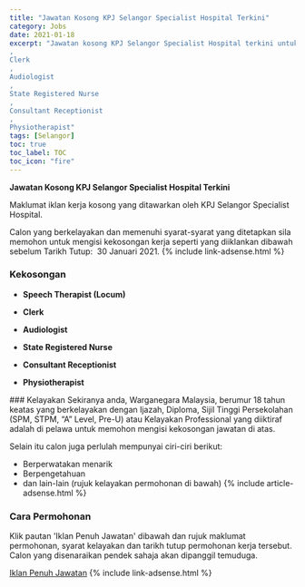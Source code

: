 ```yaml
---
title: "Jawatan Kosong KPJ Selangor Specialist Hospital Terkini" 
category: Jobs 
date: 2021-01-18 
excerpt: "Jawatan kosong KPJ Selangor Specialist Hospital terkini untuk kekosongan Speech Therapist (Locum)
,
Clerk
,
Audiologist
,
State Registered Nurse
,
Consultant Receptionist
,
Physiotherapist" 
tags: [Selangor] 
toc: true 
toc_label: TOC 
toc_icon: "fire" 
--- 
```


**Jawatan Kosong KPJ Selangor Specialist Hospital Terkini**

Maklumat iklan kerja kosong yang ditawarkan oleh KPJ Selangor Specialist Hospital. 

Calon yang berkelayakan dan memenuhi syarat-syarat yang ditetapkan sila memohon untuk mengisi kekosongan kerja seperti yang diiklankan dibawah sebelum Tarikh Tutup:  30 Januari 2021. 
{% include link-adsense.html %} 
### Kekosongan 
<ul>
<li>
<p><strong>Speech Therapist (Locum)</strong></p>
</li>
<li>
<p><strong>Clerk</strong></p>
</li>
<li>
<p><strong>Audiologist</strong></p>
</li>
<li>
<p><strong>State Registered Nurse</strong></p>
</li>
<li>
<p><strong>Consultant Receptionist</strong></p>
</li>
<li>
<p><strong>Physiotherapist</strong></p>
</li>
</ul> 
### Kelayakan 
Sekiranya anda, Warganegara Malaysia, berumur 18 tahun keatas yang berkelayakan dengan Ijazah, Diploma, Sijil Tinggi Persekolahan (SPM, STPM, “A” Level, Pre-U) atau Kelayakan Professional yang diiktiraf adalah di pelawa untuk memohon mengisi kekosongan jawatan di atas.

Selain itu calon juga perlulah mempunyai ciri-ciri berikut:
- Berperwatakan menarik
- Berpengetahuan
- dan lain-lain (rujuk kelayakan permohonan di bawah) 
{% include article-adsense.html %} 
### Cara Permohonan 
Klik pautan 'Iklan Penuh Jawatan' dibawah dan rujuk maklumat permohonan, syarat kelayakan dan tarikh tutup permohonan kerja tersebut.
Calon yang disenaraikan pendek sahaja akan dipanggil temuduga.

<a href="https://www.jobstreet.com.my/en/job-search/jobs-at-kpj-selangor-specialist-hospital/" class="btn btn--info" target="_blank" rel="nofollow noopenner">Iklan Penuh Jawatan</a> 
{% include link-adsense.html %} 